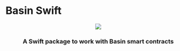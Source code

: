 # Basin Swift

<p align="center">
  <img  src="https://user-images.githubusercontent.com/33267791/170798485-eebf3209-ed0a-4d74-b3c3-4450a1b79c99.png" />
</p>
<h3 align="center">A Swift package to work with Basin smart contracts</h3>
